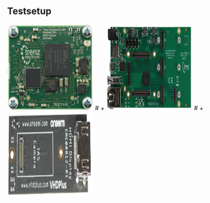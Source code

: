 ## Testsetup

<img src="/images/TE0711.png" width="200" height="200">
# +
<img src="/images/TEB0707.jpg" width="200" height="200">
# +
<img src="/images/CruviMipi.png" width="200" height="200">

